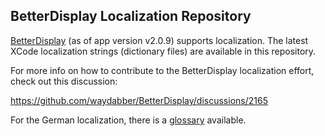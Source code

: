 ## BetterDisplay Localization Repository

[BetterDisplay](https://betterdisplay.pro) (as of app version v2.0.9) supports localization. The latest XCode localization strings (dictionary files) are available in this repository.

For more info on how to contribute to the BetterDisplay localization effort, check out this discussion:

https://github.com/waydabber/BetterDisplay/discussions/2165

For the German localization, there is a [glossary](Localization%20Glossary%20German.markdown) available.
